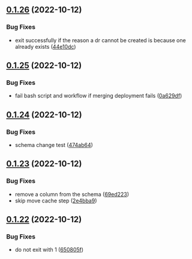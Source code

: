 ## [0.1.26](https://github.com/Open-Study-College/osc/compare/v0.1.25...v0.1.26) (2022-10-12)


### Bug Fixes

* exit successfully if the reason a dr cannot be created is because one already exists ([44e10dc](https://github.com/Open-Study-College/osc/commit/44e10dc388ec87d5c3f448a0c1e8617228570501))



## [0.1.25](https://github.com/Open-Study-College/osc/compare/v0.1.24...v0.1.25) (2022-10-12)


### Bug Fixes

* fail bash script and workflow if merging deployment fails ([0a629df](https://github.com/Open-Study-College/osc/commit/0a629df77ed4ee8cc2838b12ca6b0c6e2798b5f6))



## [0.1.24](https://github.com/Open-Study-College/osc/compare/v0.1.23...v0.1.24) (2022-10-12)


### Bug Fixes

* schema change test ([474ab64](https://github.com/Open-Study-College/osc/commit/474ab64ad395a375bc59a841c05303d2f445839a))



## [0.1.23](https://github.com/Open-Study-College/osc/compare/v0.1.22...v0.1.23) (2022-10-12)


### Bug Fixes

* remove a column from the schema ([69ed223](https://github.com/Open-Study-College/osc/commit/69ed223c0afdb0f204dc71070fc2a60b609a8c3d))
* skip move cache step ([2e4bba9](https://github.com/Open-Study-College/osc/commit/2e4bba9925a86e789edc9c067c5e5081fdbeaafc))



## [0.1.22](https://github.com/Open-Study-College/osc/compare/v0.1.21...v0.1.22) (2022-10-12)


### Bug Fixes

* do not exit with 1 ([650805f](https://github.com/Open-Study-College/osc/commit/650805f9a5c80a3fb3667cd9fad2c12d37e278de))



